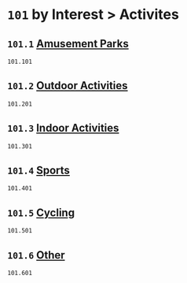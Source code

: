 # `101` by Interest > Activites

## `101.1` [Amusement Parks](amusement%20parks)
`101.101` [](amusement%20parks/)

## `101.2` [Outdoor Activities](outdoor%20activities)
`101.201`[](outdoor%20activities/)

## `101.3` [Indoor Activities](indoor%20activities)
`101.301` [](indoor%20activities)

## `101.4` [Sports](sports)
`101.401` [](sports/)

## `101.5` [Cycling](cycling)
`101.501` [](cycling/)

## `101.6` [Other](other)
`101.601` [](other/)
